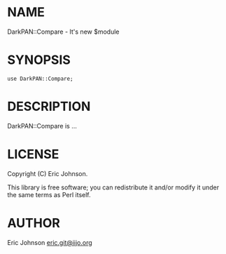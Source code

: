 # NAME

DarkPAN::Compare - It's new $module

# SYNOPSIS

    use DarkPAN::Compare;

# DESCRIPTION

DarkPAN::Compare is ...

# LICENSE

Copyright (C) Eric Johnson.

This library is free software; you can redistribute it and/or modify
it under the same terms as Perl itself.

# AUTHOR

Eric Johnson <eric.git@iijo.org>
